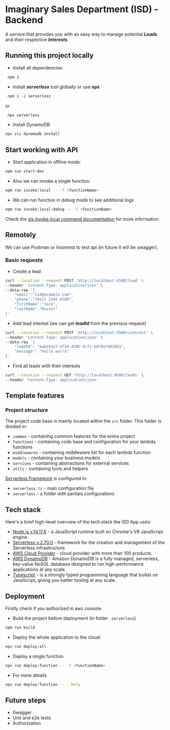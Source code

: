 # Imaginary Sales Department (ISD) - Backend

A service that provides you with an easy way to manage potential ***Leads*** and their respective ***Interests***.

## Running this project locally

- Install all dependencies:

```bash
 npm i
```

- Install ***serverless*** tool globally or use ***npx***

```bash
 npm i -g serverless
```

or

```bash
 npx serverless
```

- Install DynamoDB

```bash
npx sls dynamodb install
```

## Start working with API

- Start application in offline mode:

```bash
npm run start:dev
```

- Also we can invoke a single function:

```bash
npm run invoke:local -- -f <functionName>
```  

- We can run function in debug mode to see additional logs

```bash
npm run invoke:local:debug -- -f <functionName>
```  

Check the [sls invoke local command documentation](https://www.serverless.com/framework/docs/providers/aws/cli-reference/invoke-local/) for more information.

## Remotely

We can use Postman or Insomnia to test api (in future it will be swagger).

### Basic requests

- Create a lead

```bash
curl --location --request POST 'http://localhost:4500/lead' \
--header 'Content-Type: application/json' \
--data-raw '{
    "email":"isd@example.com",
    "phone":"(012) 2345 6789",
    "firstName":"Jack",
    "lastName":"Russel"
}'
```

- Add lead interest (we can get ***leadId*** from the previous request)

```bash
curl --location --request POST 'http://localhost:4500/interest' \
--header 'Content-Type: application/json' \
--data-raw '{
    "leadId": "eab29a17-4f5d-4285-9c71-ed78a7d833b1",
    "message": "hello world"
}'
```

- Find all leads with their interests

```bash
curl --location --request GET 'http://localhost:4500/leads' \
--header 'Content-Type: application/json' 
```  

## Template features

### Project structure

The project code base is mainly located within the `src` folder. This folder is divided in:

- `common` - containing common features for the entire project
- `functions` - containing code base and configuration for your lambda functions
- `middlewares` - containing middleware list for each lambda function
- `models` - containing your business models
- `services` - containing abstractions for external services
- `utils` - containing tools and helpers

[Serverless Framework](https://www.serverless.com/) is configured in:

- `serverless.ts` - main configuration file
- `serverless` - a folder with partials configurations

## Tech stack

Here's a brief high-level overview of the tech stack the ISD App uses:

- [Node.js v.14.17.6](https://nodejs.org/) - a JavaScript runtime built on Chrome's V8 JavaScript engine.
- [Serverless v.2.70.0](https://www.serverless.com/) - framework for the creation and management of the Serverless infrastructure
- [AWS Cloud Provider](https://aws.amazon.com/) - cloud provider with more than 100 products.
- [AWS DynamoDB](https://aws.amazon.com/dynamodb/) - Amazon DynamoDB is a fully managed, serverless, key-value NoSQL database designed to run high-performance applications at any scale.
- [Typescript](https://www.typescriptlang.org/) - is a strongly typed programming language that builds on JavaScript, giving you better tooling at any scale.

## Deployment

Firstly check if you authorized in aws console.

- Build the project before deployment (in folder `.serverless`)
  
```bash
npm run build
```

- Deploy the whole application to the cloud:

```bash
npx run deploy:all
```

- Deploy a single function

```bash
npx run deploy:function -- -f <functionName>
```

- For more details

```bash
npx run deploy:function -- --help
```

## Future steps

- Swagger
- Unit and e2e tests
- Authorization
